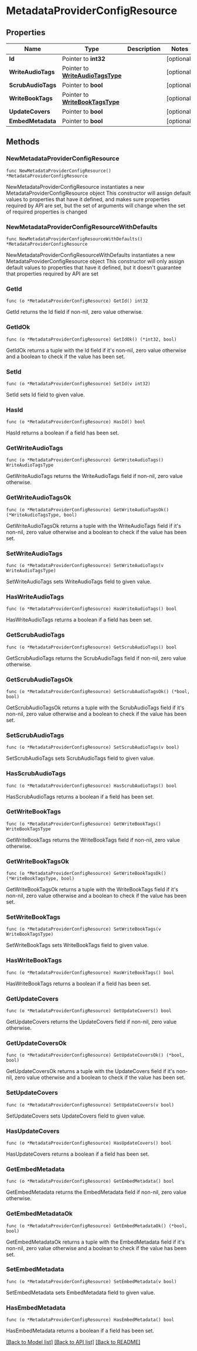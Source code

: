 # MetadataProviderConfigResource

## Properties

Name | Type | Description | Notes
------------ | ------------- | ------------- | -------------
**Id** | Pointer to **int32** |  | [optional] 
**WriteAudioTags** | Pointer to [**WriteAudioTagsType**](WriteAudioTagsType.md) |  | [optional] 
**ScrubAudioTags** | Pointer to **bool** |  | [optional] 
**WriteBookTags** | Pointer to [**WriteBookTagsType**](WriteBookTagsType.md) |  | [optional] 
**UpdateCovers** | Pointer to **bool** |  | [optional] 
**EmbedMetadata** | Pointer to **bool** |  | [optional] 

## Methods

### NewMetadataProviderConfigResource

`func NewMetadataProviderConfigResource() *MetadataProviderConfigResource`

NewMetadataProviderConfigResource instantiates a new MetadataProviderConfigResource object
This constructor will assign default values to properties that have it defined,
and makes sure properties required by API are set, but the set of arguments
will change when the set of required properties is changed

### NewMetadataProviderConfigResourceWithDefaults

`func NewMetadataProviderConfigResourceWithDefaults() *MetadataProviderConfigResource`

NewMetadataProviderConfigResourceWithDefaults instantiates a new MetadataProviderConfigResource object
This constructor will only assign default values to properties that have it defined,
but it doesn't guarantee that properties required by API are set

### GetId

`func (o *MetadataProviderConfigResource) GetId() int32`

GetId returns the Id field if non-nil, zero value otherwise.

### GetIdOk

`func (o *MetadataProviderConfigResource) GetIdOk() (*int32, bool)`

GetIdOk returns a tuple with the Id field if it's non-nil, zero value otherwise
and a boolean to check if the value has been set.

### SetId

`func (o *MetadataProviderConfigResource) SetId(v int32)`

SetId sets Id field to given value.

### HasId

`func (o *MetadataProviderConfigResource) HasId() bool`

HasId returns a boolean if a field has been set.

### GetWriteAudioTags

`func (o *MetadataProviderConfigResource) GetWriteAudioTags() WriteAudioTagsType`

GetWriteAudioTags returns the WriteAudioTags field if non-nil, zero value otherwise.

### GetWriteAudioTagsOk

`func (o *MetadataProviderConfigResource) GetWriteAudioTagsOk() (*WriteAudioTagsType, bool)`

GetWriteAudioTagsOk returns a tuple with the WriteAudioTags field if it's non-nil, zero value otherwise
and a boolean to check if the value has been set.

### SetWriteAudioTags

`func (o *MetadataProviderConfigResource) SetWriteAudioTags(v WriteAudioTagsType)`

SetWriteAudioTags sets WriteAudioTags field to given value.

### HasWriteAudioTags

`func (o *MetadataProviderConfigResource) HasWriteAudioTags() bool`

HasWriteAudioTags returns a boolean if a field has been set.

### GetScrubAudioTags

`func (o *MetadataProviderConfigResource) GetScrubAudioTags() bool`

GetScrubAudioTags returns the ScrubAudioTags field if non-nil, zero value otherwise.

### GetScrubAudioTagsOk

`func (o *MetadataProviderConfigResource) GetScrubAudioTagsOk() (*bool, bool)`

GetScrubAudioTagsOk returns a tuple with the ScrubAudioTags field if it's non-nil, zero value otherwise
and a boolean to check if the value has been set.

### SetScrubAudioTags

`func (o *MetadataProviderConfigResource) SetScrubAudioTags(v bool)`

SetScrubAudioTags sets ScrubAudioTags field to given value.

### HasScrubAudioTags

`func (o *MetadataProviderConfigResource) HasScrubAudioTags() bool`

HasScrubAudioTags returns a boolean if a field has been set.

### GetWriteBookTags

`func (o *MetadataProviderConfigResource) GetWriteBookTags() WriteBookTagsType`

GetWriteBookTags returns the WriteBookTags field if non-nil, zero value otherwise.

### GetWriteBookTagsOk

`func (o *MetadataProviderConfigResource) GetWriteBookTagsOk() (*WriteBookTagsType, bool)`

GetWriteBookTagsOk returns a tuple with the WriteBookTags field if it's non-nil, zero value otherwise
and a boolean to check if the value has been set.

### SetWriteBookTags

`func (o *MetadataProviderConfigResource) SetWriteBookTags(v WriteBookTagsType)`

SetWriteBookTags sets WriteBookTags field to given value.

### HasWriteBookTags

`func (o *MetadataProviderConfigResource) HasWriteBookTags() bool`

HasWriteBookTags returns a boolean if a field has been set.

### GetUpdateCovers

`func (o *MetadataProviderConfigResource) GetUpdateCovers() bool`

GetUpdateCovers returns the UpdateCovers field if non-nil, zero value otherwise.

### GetUpdateCoversOk

`func (o *MetadataProviderConfigResource) GetUpdateCoversOk() (*bool, bool)`

GetUpdateCoversOk returns a tuple with the UpdateCovers field if it's non-nil, zero value otherwise
and a boolean to check if the value has been set.

### SetUpdateCovers

`func (o *MetadataProviderConfigResource) SetUpdateCovers(v bool)`

SetUpdateCovers sets UpdateCovers field to given value.

### HasUpdateCovers

`func (o *MetadataProviderConfigResource) HasUpdateCovers() bool`

HasUpdateCovers returns a boolean if a field has been set.

### GetEmbedMetadata

`func (o *MetadataProviderConfigResource) GetEmbedMetadata() bool`

GetEmbedMetadata returns the EmbedMetadata field if non-nil, zero value otherwise.

### GetEmbedMetadataOk

`func (o *MetadataProviderConfigResource) GetEmbedMetadataOk() (*bool, bool)`

GetEmbedMetadataOk returns a tuple with the EmbedMetadata field if it's non-nil, zero value otherwise
and a boolean to check if the value has been set.

### SetEmbedMetadata

`func (o *MetadataProviderConfigResource) SetEmbedMetadata(v bool)`

SetEmbedMetadata sets EmbedMetadata field to given value.

### HasEmbedMetadata

`func (o *MetadataProviderConfigResource) HasEmbedMetadata() bool`

HasEmbedMetadata returns a boolean if a field has been set.


[[Back to Model list]](../README.md#documentation-for-models) [[Back to API list]](../README.md#documentation-for-api-endpoints) [[Back to README]](../README.md)


